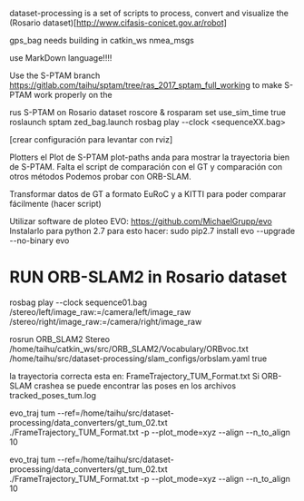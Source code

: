 dataset-processing is a set of scripts to process, convert and visualize the (Rosario dataset)[http://www.cifasis-conicet.gov.ar/robot]


gps_bag needs building in catkin_ws nmea_msgs 

use MarkDown language!!!!

Use the S-PTAM branch https://gitlab.com/taihu/sptam/tree/ras_2017_sptam_full_working to make S-PTAM work properly on the


rus S-PTAM on Rosario dataset
roscore &
rosparam set use_sim_time true
roslaunch sptam zed_bag.launch
rosbag play --clock <sequenceXX.bag>

[crear configuración para levantar con rviz]

Plotters
el Plot de S-PTAM plot-paths anda para mostrar la trayectoria bien de S-PTAM. Falta el script de comparación con el GT y comparación con otros métodos
Podemos probar con ORB-SLAM.

Transformar datos de GT a formato EuRoC y a KITTI para poder comparar fácilmente (hacer script)

Utilizar software de ploteo EVO: https://github.com/MichaelGrupp/evo
Instalarlo para python 2.7 para esto hacer:
sudo pip2.7 install evo --upgrade --no-binary evo


# RUN ORB-SLAM2 in Rosario dataset

rosbag play --clock sequence01.bag /stereo/left/image_raw:=/camera/left/image_raw /stereo/right/image_raw:=/camera/right/image_raw

rosrun ORB_SLAM2 Stereo /home/taihu/catkin_ws/src/ORB_SLAM2/Vocabulary/ORBvoc.txt /home/taihu/src/dataset-processing/slam_configs/orbslam.yaml true

la trayectoria correcta esta en: FrameTrajectory_TUM_Format.txt
Si ORB-SLAM crashea se puede encontrar las poses en los archivos tracked_poses_tum.log

evo_traj tum --ref=/home/taihu/src/dataset-processing/data_converters/gt_tum_02.txt ./FrameTrajectory_TUM_Format.txt -p --plot_mode=xyz --align --n_to_align 10

evo_traj tum --ref=/home/taihu/src/dataset-processing/data_converters/gt_tum_02.txt ./FrameTrajectory_TUM_Format.txt -p --plot_mode=xyz --align --n_to_align 10











